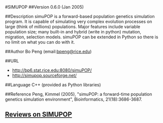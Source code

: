 #SIMUPOP
##Version
0.6.0 (Jan 2005)

##Description
simuPOP is a forward-based population genetics simulation program. It is capable of simulating very complex evolution processes on large (think of millions) populations. Major features include variable population size; many built-in and hybrid (write in python) mutation, migration, selection models. simuPOP can be extended in Python so there is no limit on what you can do with it.

##Author
Bo Peng (email:bpeng@rice.edu)

##URL
* http://bp6.stat.rice.edu:8080/simuPOP/
* http://simupop.sourceforge.net/

##Language
C++ (provided as Python libraries)

##Reference
Peng, Kimmel (2005), "simuPOP: a forward-time population genetics simulation environment", Bioinformatics, 21(18):3686-3687.


## [Reviews on SIMUPOP](https://github.com/gaow/genetic-analysis-software/issues/522)